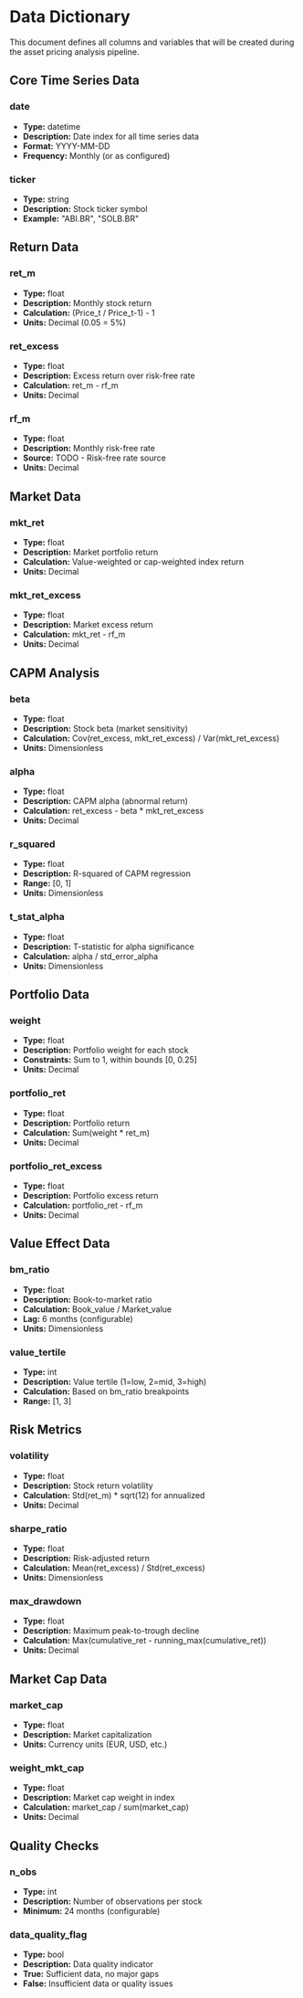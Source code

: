 # Data Dictionary

This document defines all columns and variables that will be created during the asset pricing analysis pipeline.

## Core Time Series Data

### date
- **Type:** datetime
- **Description:** Date index for all time series data
- **Format:** YYYY-MM-DD
- **Frequency:** Monthly (or as configured)

### ticker
- **Type:** string
- **Description:** Stock ticker symbol
- **Example:** "ABI.BR", "SOLB.BR"

## Return Data

### ret_m
- **Type:** float
- **Description:** Monthly stock return
- **Calculation:** (Price_t / Price_t-1) - 1
- **Units:** Decimal (0.05 = 5%)

### ret_excess
- **Type:** float
- **Description:** Excess return over risk-free rate
- **Calculation:** ret_m - rf_m
- **Units:** Decimal

### rf_m
- **Type:** float
- **Description:** Monthly risk-free rate
- **Source:** TODO - Risk-free rate source
- **Units:** Decimal

## Market Data

### mkt_ret
- **Type:** float
- **Description:** Market portfolio return
- **Calculation:** Value-weighted or cap-weighted index return
- **Units:** Decimal

### mkt_ret_excess
- **Type:** float
- **Description:** Market excess return
- **Calculation:** mkt_ret - rf_m
- **Units:** Decimal

## CAPM Analysis

### beta
- **Type:** float
- **Description:** Stock beta (market sensitivity)
- **Calculation:** Cov(ret_excess, mkt_ret_excess) / Var(mkt_ret_excess)
- **Units:** Dimensionless

### alpha
- **Type:** float
- **Description:** CAPM alpha (abnormal return)
- **Calculation:** ret_excess - beta * mkt_ret_excess
- **Units:** Decimal

### r_squared
- **Type:** float
- **Description:** R-squared of CAPM regression
- **Range:** [0, 1]
- **Units:** Dimensionless

### t_stat_alpha
- **Type:** float
- **Description:** T-statistic for alpha significance
- **Calculation:** alpha / std_error_alpha
- **Units:** Dimensionless

## Portfolio Data

### weight
- **Type:** float
- **Description:** Portfolio weight for each stock
- **Constraints:** Sum to 1, within bounds [0, 0.25]
- **Units:** Decimal

### portfolio_ret
- **Type:** float
- **Description:** Portfolio return
- **Calculation:** Sum(weight * ret_m)
- **Units:** Decimal

### portfolio_ret_excess
- **Type:** float
- **Description:** Portfolio excess return
- **Calculation:** portfolio_ret - rf_m
- **Units:** Decimal

## Value Effect Data

### bm_ratio
- **Type:** float
- **Description:** Book-to-market ratio
- **Calculation:** Book_value / Market_value
- **Lag:** 6 months (configurable)
- **Units:** Dimensionless

### value_tertile
- **Type:** int
- **Description:** Value tertile (1=low, 2=mid, 3=high)
- **Calculation:** Based on bm_ratio breakpoints
- **Range:** [1, 3]

## Risk Metrics

### volatility
- **Type:** float
- **Description:** Stock return volatility
- **Calculation:** Std(ret_m) * sqrt(12) for annualized
- **Units:** Decimal

### sharpe_ratio
- **Type:** float
- **Description:** Risk-adjusted return
- **Calculation:** Mean(ret_excess) / Std(ret_excess)
- **Units:** Dimensionless

### max_drawdown
- **Type:** float
- **Description:** Maximum peak-to-trough decline
- **Calculation:** Max(cumulative_ret - running_max(cumulative_ret))
- **Units:** Decimal

## Market Cap Data

### market_cap
- **Type:** float
- **Description:** Market capitalization
- **Units:** Currency units (EUR, USD, etc.)

### weight_mkt_cap
- **Type:** float
- **Description:** Market cap weight in index
- **Calculation:** market_cap / sum(market_cap)
- **Units:** Decimal

## Quality Checks

### n_obs
- **Type:** int
- **Description:** Number of observations per stock
- **Minimum:** 24 months (configurable)

### data_quality_flag
- **Type:** bool
- **Description:** Data quality indicator
- **True:** Sufficient data, no major gaps
- **False:** Insufficient data or quality issues
